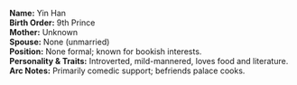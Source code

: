 **Name:** Yin Han  
**Birth Order:** 9th Prince  
**Mother:** Unknown  
**Spouse:** None (unmarried)  
**Position:** None formal; known for bookish interests.  
**Personality & Traits:** Introverted, mild-mannered, loves food and literature.  
**Arc Notes:** Primarily comedic support; befriends palace cooks.  
